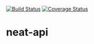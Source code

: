 [![Build Status](https://travis-ci.com/avalloneandrea/neat-api.svg?branch=master)](https://travis-ci.com/avalloneandrea/neat-api)
[![Coverage Status](https://coveralls.io/repos/github/avalloneandrea/neat-api/badge.svg?branch=develop)](https://coveralls.io/github/avalloneandrea/neat-api?branch=develop)

# neat-api
